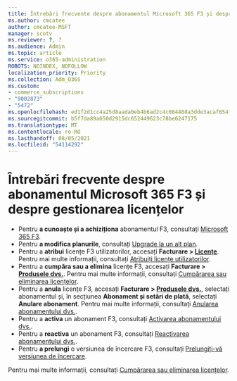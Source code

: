 ```yaml
---
title: Întrebări frecvente despre abonamentul Microsoft 365 F3 și despre gestionarea licențelor
ms.author: cmcatee
author: cmcatee-MSFT
manager: scotv
ms.reviewer: ?, ?
ms.audience: Admin
ms.topic: article
ms.service: o365-administration
ROBOTS: NOINDEX, NOFOLLOW
localization_priority: Priority
ms.collection: Adm_O365
ms.custom:
- commerce_subscriptions
- "9002873"
- "5472"
ms.openlocfilehash: ed1f2d1cc4a25d8aada0eb4b6ad2c4c004408a3dde3acaf654f575f470391031
ms.sourcegitcommit: b5f7da89a650d2915dc652449623c78be6247175
ms.translationtype: MT
ms.contentlocale: ro-RO
ms.lasthandoff: 08/05/2021
ms.locfileid: "54114292"
---
```

# <a name="microsoft-365-f3-subscription-and-license-management-faq"></a>Întrebări frecvente despre abonamentul Microsoft 365 F3 și despre gestionarea licențelor

- Pentru **a cunoaște și a achiziționa** abonamentul F3, consultați [Microsoft 365 F3](https://www.microsoft.com/microsoft-365/microsoft-365-enterprise-f3?activetab=pivot%3aoverviewtab).
- Pentru **a modifica planurile**, consultați [Upgrade la un alt plan](https://docs.microsoft.com/microsoft-365/commerce/subscriptions/upgrade-to-different-plan).
- Pentru a **atribui** licențe F3 utilizatorilor, accesați **Facturare > [Licențe](https://go.microsoft.com/fwlink/p/?linkid=842264)**. Pentru mai multe informații, consultați [Atribuiți licențe utilizatorilor](https://docs.microsoft.com/microsoft-365/admin/manage/assign-licenses-to-users).
- Pentru a **cumpăra sau a elimina** licențe F3, accesați **Facturare > [Produsele dvs.](https://go.microsoft.com/fwlink/p/?linkid=842054)**. Pentru mai multe informații, consultați [Cumpărarea sau eliminarea licențelor](https://docs.microsoft.com/microsoft-365/commerce/licenses/buy-licenses#buy-or-remove-licenses-for-your-business-subscription).
- Pentru a **anula** licențe F3, accesați **Facturare > [Produsele dvs.](https://go.microsoft.com/fwlink/p/?linkid=842054)**, selectați abonamentul și, în secțiunea **Abonament și setări de plată**, selectați **Anulare abonament**. Pentru mai multe informații, consultați [Anularea abonamentului dvs.](https://docs.microsoft.com/microsoft-365/commerce/subscriptions/cancel-your-subscription).
- Pentru a **activa** un abonament F3, consultați [Activarea abonamentului dvs.](https://docs.microsoft.com/alchemyinsights/activate-your-office-365-subscription).
- Pentru a **reactiva** un abonament F3, consultați [Reactivarea abonamentului dvs.](https://docs.microsoft.com/alchemyinsights/reactivate-your-subscription).
- Pentru **a prelungi** o versiunea de încercare F3, consultați [Prelungiți-vă versiunea de încercare](https://docs.microsoft.com/microsoft-365/commerce/extend-your-trial).

Pentru mai multe informații, consultați [Cumpărarea sau eliminarea licențelor](https://docs.microsoft.com/microsoft-365/commerce/licenses/buy-licenses).